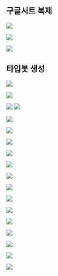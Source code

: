 ## 구글시트 복제

![](99%20Attachments/CleanShot%202025-08-02%20at%2002.12.43@2x.png)

![](99%20Attachments/CleanShot%202025-08-02%20at%2002.13.26@2x.png)

![](99%20Attachments/CleanShot%202025-08-02%20at%2002.15.46@2x.png)

## 타입봇 생성
![](99%20Attachments/CleanShot%202025-08-02%20at%2001.59.16@2x.png)

![](99%20Attachments/CleanShot%202025-08-02%20at%2002.03.33@2x.png)

![](99%20Attachments/CleanShot%202025-08-02%20at%2002.05.26@2x.png)
![](99%20Attachments/CleanShot%202025-08-02%20at%2002.08.23@2x.png)

![](99%20Attachments/CleanShot%202025-08-02%20at%2002.08.59@2x.png)

![](99%20Attachments/CleanShot%202025-08-02%20at%2002.09.39@2x.png)

![](99%20Attachments/CleanShot%202025-08-02%20at%2002.11.29@2x.png)

![](99%20Attachments/CleanShot%202025-08-02%20at%2002.22.08@2x.png)

![](99%20Attachments/CleanShot%202025-08-02%20at%2002.22.44@2x.png)

![](99%20Attachments/CleanShot%202025-08-02%20at%2002.27.31@2x.png)

![](99%20Attachments/CleanShot%202025-08-02%20at%2002.29.28@2x.png)

![](99%20Attachments/CleanShot%202025-08-02%20at%2002.30.31@2x.png)

![](99%20Attachments/CleanShot%202025-08-02%20at%2002.31.48@2x.png)

![](99%20Attachments/CleanShot%202025-08-02%20at%2002.33.41@2x.png)

![](99%20Attachments/CleanShot%202025-08-02%20at%2002.34.53@2x.png)

![](99%20Attachments/CleanShot%202025-08-02%20at%2002.35.53@2x.png)

![](99%20Attachments/CleanShot%202025-08-02%20at%2002.36.40@2x.png)

![](99%20Attachments/CleanShot%202025-08-02%20at%2002.37.39@2x.png)

